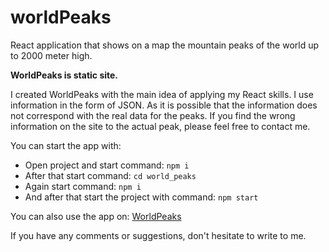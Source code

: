 # worldPeaks
React application that shows on a map the mountain peaks of the world up to 2000 meter high.

**WorldPeaks is static site.**

I created WorldPeaks with the main idea of applying my React skills. I use information in the form of JSON. As it is possible that the information does not correspond with the real data for the peaks. If you find the wrong information on the site to the actual peak, please feel free to contact me.

You can start the app with:

- Open project and start command: `npm i`
- After that start command: `cd world_peaks`
- Again start command: `npm i`
- And after that start the project with command: `npm start`

You can also use the app on: [WorldPeaks](https://worldpeaks.onrender.com/)

If you have any comments or suggestions, don't hesitate to write to me.